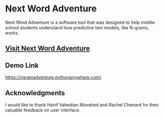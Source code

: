 # Next Word Adventure
Next Word Adventure is a software tool that was designed to help middle school students understand how predictive text models, like N-grams, works. 

## [Visit Next Word Adventure](https://ngramadventure.pythonanywhere.com/)
## Demo Link
https://ngramadventure.pythonanywhere.com/


## Acknowledgments
I would like to thank Hanif Vahedian Movahed and Rachel Chenard for their valuable feedback on user interface.
